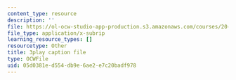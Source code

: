 ```yaml
---
content_type: resource
description: ''
file: https://ol-ocw-studio-app-production.s3.amazonaws.com/courses/20-219-becoming-the-next-bill-nye-writing-and-hosting-the-educational-show-january-iap-2015/05d0381ed554db9e6ae2e7c20badf978_VQi6t2NfWig.srt
file_type: application/x-subrip
learning_resource_types: []
resourcetype: Other
title: 3play caption file
type: OCWFile
uid: 05d0381e-d554-db9e-6ae2-e7c20badf978
---
```

